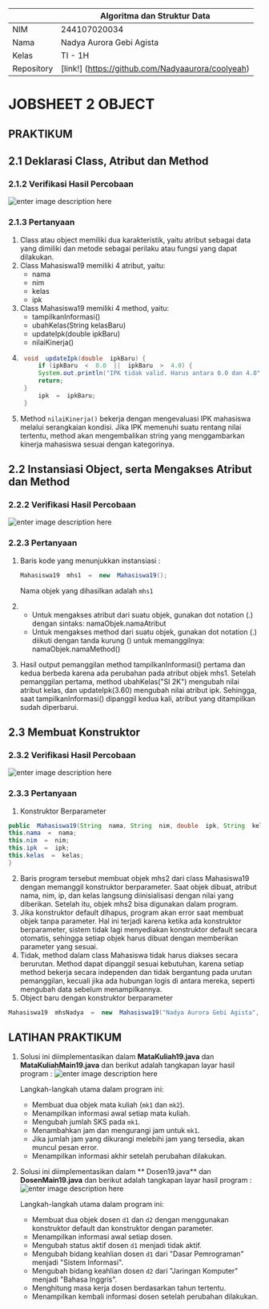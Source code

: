 
|  | Algoritma dan Struktur Data |
|--|--|
|NIM  | 244107020034  |
|Nama | Nadya Aurora Gebi Agista |
|Kelas | TI - 1H |
|Repository| [link!] (https://github.com/Nadyaaurora/coolyeah)

# JOBSHEET 2 OBJECT

## PRAKTIKUM
## 2.1 Deklarasi Class, Atribut dan Method
### 2.1.2 Verifikasi Hasil Percobaan
![enter image description here](https://i.ibb.co.com/tPDZ5Vv9/Screenshot-2025-02-26-161938.png)

### 2.1.3 Pertanyaan
1. Class atau object memiliki dua karakteristik, yaitu atribut sebagai data yang dimiliki dan metode sebagai perilaku atau fungsi yang dapat dilakukan.
2. Class Mahasiswa19 memiliki 4 atribut, yaitu:
	- nama
	- nim
	- kelas
	- ipk
3. Class Mahasiswa19 memiliki 4 method, yaitu:
	- tampilkanInformasi()
	- ubahKelas(String kelasBaru)
	- updateIpk(double ipkBaru)
	- nilaiKinerja()
4. ```java
	void  updateIpk(double  ipkBaru) {
		if (ipkBaru  <  0.0  ||  ipkBaru  >  4.0) {
		System.out.println("IPK tidak valid. Harus antara 0.0 dan 4.0");
		return;
	}
		ipk  =  ipkBaru;
	}
	```
5. Method `nilaiKinerja()` bekerja dengan mengevaluasi IPK mahasiswa melalui serangkaian kondisi. Jika IPK memenuhi suatu rentang nilai tertentu, method akan mengembalikan string yang menggambarkan kinerja mahasiswa sesuai dengan kategorinya.

## 2.2 Instansiasi Object, serta Mengakses Atribut dan Method
### 2.2.2 Verifikasi Hasil Percobaan
![enter image description here](https://i.ibb.co.com/jvThr9xw/Screenshot-2025-02-26-172436.png)
### 2.2.3 Pertanyaan
1. Baris kode yang menunjukkan instansiasi :
    ```java
    Mahasiswa19  mhs1  =  new  Mahasiswa19();
    ```
    Nama objek yang dihasilkan adalah `mhs1`

2.  - Untuk mengakses atribut dari suatu objek, gunakan dot notation (.) dengan sintaks: namaObjek.namaAtribut
    - Untuk mengakses method dari suatu objek, gunakan dot notation (.) diikuti dengan tanda kurung () untuk memanggilnya: namaObjek.namaMethod()
3. Hasil output pemanggilan method tampilkanInformasi() pertama dan kedua berbeda karena ada perubahan pada atribut objek mhs1.
Setelah pemanggilan pertama, method ubahKelas("SI 2K") mengubah nilai atribut kelas, dan updateIpk(3.60) mengubah nilai atribut ipk. Sehingga, saat tampilkanInformasi() dipanggil kedua kali, atribut yang ditampilkan sudah diperbarui.

## 2.3 Membuat Konstruktor
### 2.3.2 Verifikasi Hasil Percobaan
![enter image description here](https://i.ibb.co.com/9k1PNZ9h/Screenshot-2025-02-26-190927.png)

### 2.3.3 Pertanyaan
1. Konstruktor Berparameter
```java
public  Mahasiswa19(String  nama, String  nim, double  ipk, String  kelas) {
this.nama  =  nama;
this.nim  =  nim;
this.ipk  =  ipk;
this.kelas  =  kelas;
}
```
2. Baris program tersebut membuat objek mhs2 dari class Mahasiswa19 dengan memanggil konstruktor berparameter. Saat objek dibuat, atribut nama, nim, ip, dan kelas langsung diinisialisasi dengan nilai yang diberikan. Setelah itu, objek mhs2 bisa digunakan dalam program.
3. Jika konstruktor default dihapus, program akan error saat membuat objek tanpa parameter. Hal ini terjadi karena ketika ada konstruktor berparameter, sistem tidak lagi menyediakan konstruktor default secara otomatis, sehingga setiap objek harus dibuat dengan memberikan parameter yang sesuai.
4. Tidak, method dalam class Mahasiswa tidak harus diakses secara berurutan. Method dapat dipanggil sesuai kebutuhan, karena setiap method bekerja secara independen dan tidak bergantung pada urutan pemanggilan, kecuali jika ada hubungan logis di antara mereka, seperti mengubah data sebelum menampilkannya.
5. Object baru dengan konstruktor berparameter
```java
Mahasiswa19  mhsNadya  =  new  Mahasiswa19("Nadya Aurora Gebi Agista", "244107020034", 3.81, "TI 1H");
```

## LATIHAN PRAKTIKUM
1. Solusi ini diimplementasikan dalam **MataKuliah19.java** dan **MataKuliahMain19.java** dan berikut adalah tangkapan layar hasil program :
![enter image description here](https://i.postimg.cc/Hx7WJdx6/Screenshot-2025-02-27-225026.png)

    Langkah-langkah utama dalam program ini:
    -  Membuat dua objek mata kuliah (`mk1` dan `mk2`).
    -  Menampilkan informasi awal setiap mata kuliah.
    -  Mengubah jumlah SKS pada `mk1`.
    -  Menambahkan jam dan mengurangi jam untuk `mk1`.
    -  Jika jumlah jam yang dikurangi melebihi jam yang tersedia, akan muncul pesan error.
    -  Menampilkan informasi akhir setelah perubahan dilakukan.

2. Solusi ini diimplementasikan dalam **	Dosen19.java** dan **DosenMain19.java** dan berikut adalah tangkapan layar hasil program :
![enter image description here](https://i.postimg.cc/KcfvsZVg/Screenshot-2025-02-27-231850.png)

    Langkah-langkah utama dalam program ini:
    - Membuat dua objek dosen `d1` dan `d2` dengan menggunakan konstruktor default dan konstruktor dengan parameter.  
    -   Menampilkan informasi awal setiap dosen.    
    -   Mengubah status aktif dosen `d1` menjadi tidak aktif.
    -   Mengubah bidang keahlian dosen `d1` dari "Dasar Pemrograman" menjadi "Sistem Informasi".
    - Mengubah bidang keahlian dosen `d2` dari "Jaringan Komputer" menjadi "Bahasa Inggris".
    -   Menghitung masa kerja dosen berdasarkan tahun tertentu. 
    -   Menampilkan kembali informasi dosen setelah perubahan dilakukan.

